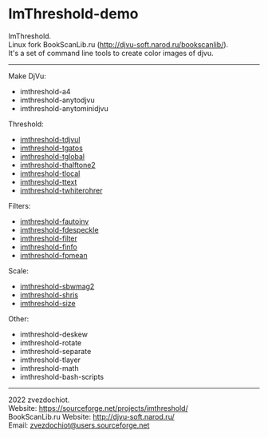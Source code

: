 # ImThreshold-demo

ImThreshold.  
Linux fork BookScanLib.ru (http://djvu-soft.narod.ru/bookscanlib/).  
It's a set of command line tools to create color images of djvu.  

---

 Make DjVu:

* imthreshold-a4
* imthreshold-anytodjvu
* imthreshold-anytominidjvu

 Threshold:

* [imthreshold-tdjvul](./imthreshold-tdjvul)
* [imthreshold-tgatos](./imthreshold-tgatos)
* [imthreshold-tglobal](./imthreshold-tglobal)
* [imthreshold-thalftone2](./imthreshold-thalftone2)
* [imthreshold-tlocal](./imthreshold-tlocal)
* [imthreshold-ttext](./imthreshold-ttext)
* [imthreshold-twhiterohrer](./imthreshold-twhiterohrer)

 Filters:

* [imthreshold-fautoinv](./imthreshold-fautoinv)
* [imthreshold-fdespeckle](./imthreshold-fdespeckle)
* [imthreshold-filter](./imthreshold-filter)
* [imthreshold-finfo](./imthreshold-finfo)
* [imthreshold-fpmean](./imthreshold-fpmean)

 Scale:

* [imthreshold-sbwmag2](./imthreshold-sbwmag2)
* [imthreshold-shris](./imthreshold-shris)
* [imthreshold-size](./imthreshold-size)

 Other:

* imthreshold-deskew
* imthreshold-rotate
* imthreshold-separate
* imthreshold-tlayer
* imthreshold-math
* imthreshold-bash-scripts

---

 2022 zvezdochiot.  
 Website: https://sourceforge.net/projects/imthreshold/  
 BookScanLib.ru Website: http://djvu-soft.narod.ru/  
 Email: zvezdochiot@users.sourceforge.net  
